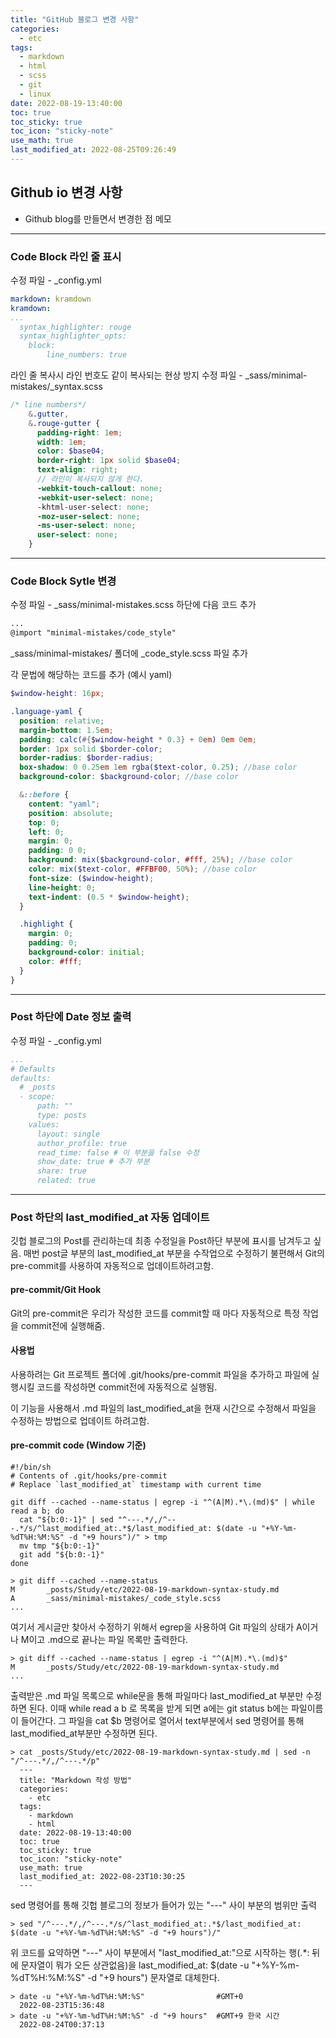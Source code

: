 ```yaml
---
title: "GitHub 블로그 변경 사항"
categories:
  - etc
tags:
  - markdown
  - html
  - scss
  - git
  - linux
date: 2022-08-19-13:40:00
toc: true
toc_sticky: true
toc_icon: "sticky-note"
use_math: true 
last_modified_at: 2022-08-25T09:26:49
---
```


## Github io 변경 사항
- Github blog를 만들면서 변경한 점 메모

***

### Code Block 라인 줄 표시
수정 파일 - _config.yml
```yaml
markdown: kramdown
kramdown:
...
  syntax_highlighter: rouge
  syntax_highlighter_opts:
    block:
        line_numbers: true
```

라인 줄 복사시 라인 번호도 같이 복사되는 현상 방지
수정 파일 - _sass/minimal-mistakes/_syntax.scss
```scss
/* line numbers*/
    &.gutter,
    &.rouge-gutter {
      padding-right: 1em;
      width: 1em;
      color: $base04;
      border-right: 1px solid $base04;
      text-align: right;
      // 라인이 복사되지 않게 한다.
      -webkit-touch-callout: none;
      -webkit-user-select: none;
      -khtml-user-select: none;
      -moz-user-select: none;
      -ms-user-select: none;
      user-select: none;
    }

```
***
### Code Block Sytle 변경
수정 파일 - _sass/minimal-mistakes.scss
하단에 다음 코드 추가
```scss
...
@import "minimal-mistakes/code_style"

```

_sass/minimal-mistakes/ 폴더에 _code_style.scss 파일 추가

각 문법에 해당하는 코드를 추가 (예시 yaml)
```scss
$window-height: 16px;

.language-yaml {
  position: relative;
  margin-bottom: 1.5em;
  padding: calc(#{$window-height * 0.3} + 0em) 0em 0em;
  border: 1px solid $border-color;
  border-radius: $border-radius;
  box-shadow: 0 0.25em 1em rgba($text-color, 0.25); //base color
  background-color: $background-color; //base color

  &::before {
    content: "yaml";
    position: absolute;
    top: 0;
    left: 0;
    margin: 0;
    padding: 0 0;
    background: mix($background-color, #fff, 25%); //base color
    color: mix($text-color, #FFBF00, 50%); //base color
    font-size: ($window-height);
    line-height: 0;
    text-indent: (0.5 * $window-height);
  }

  .highlight {
    margin: 0;
    padding: 0;
    background-color: initial;
    color: #fff;
  }
}
```
***
### Post 하단에 Date 정보 출력

수정 파일 - _config.yml

```yaml 
...
# Defaults
defaults:
  # _posts
  - scope:
      path: ""
      type: posts
    values:
      layout: single
      author_profile: true
      read_time: false # 이 부분을 false 수정
      show_date: true # 추가 부분
      share: true
      related: true
```

***
### Post 하단의 last_modified_at 자동 업데이트

깃헙 블로그의 Post를 관리하는데 최종 수정일을 Post하단 부분에 표시를 남겨두고 싶음.
매번 post글 부분의 last_modified_at 부분을 수작업으로 수정하기 불편해서 Git의 pre-commit를 사용하여 자동적으로 업데이트하려고함.

#### pre-commit/Git Hook
Git의 pre-commit은 우리가 작성한 코드를 commit할 때 마다 자동적으로 특정 작업을 commit전에 실행해줌.

#### 사용법
사용하려는 Git 프로젝트 폴더에 .git/hooks/pre-commit 파일을 추가하고 파일에 실행시킬 코드를 작성하면
commit전에 자동적으로 실행됨.

이 기능을 사용해서 .md 파일의 last_modified_at을 현재 시간으로 수정해서 파일을 수정하는 방법으로 업데이트 하려고함.

#### pre-commit code (Window 기준)
```terminal
#!/bin/sh
# Contents of .git/hooks/pre-commit
# Replace `last_modified_at` timestamp with current time

git diff --cached --name-status | egrep -i "^(A|M).*\.(md)$" | while read a b; do
  cat "${b:0:-1}" | sed "^---.*/,/^---.*/s/^last_modified_at:.*$/last_modified_at: $(date -u "+%Y-%m-%dT%H:%M:%S" -d "+9 hours")/" > tmp
  mv tmp "${b:0:-1}"
  git add "${b:0:-1}"
done

```

```terminal
> git diff --cached --name-status
M       _posts/Study/etc/2022-08-19-markdown-syntax-study.md
A       _sass/minimal-mistakes/_code_style.scss
...
```
여기서 게시글만 찾아서 수정하기 위해서 egrep을 사용하여 Git 파일의 상태가 A이거나 M이고 .md으로 끝나는 파일 목록만 출력한다.

```terminal
> git diff --cached --name-status | egrep -i "^(A|M).*\.(md)$"
M       _posts/Study/etc/2022-08-19-markdown-syntax-study.md
...
```

출력받은 .md 파일 목록으로 while문을 통해 파일마다 last_modified_at 부분만 수정하면 된다.
이때 while read a b 로 목록을 받게 되면 a에는 git status b에는 파일이름이 들어간다.
그 파일을 cat $b 명령어로 열어서 text부분에서 sed 명령어를 통해 last_modified_at부분만 수정하면 된다.

```terminal
> cat _posts/Study/etc/2022-08-19-markdown-syntax-study.md | sed -n "/^---.*/,/^---.*/p"
  ---
  title: "Markdown 작성 방법"
  categories:
    - etc
  tags:
    - markdown
    - html
  date: 2022-08-19-13:40:00
  toc: true
  toc_sticky: true
  toc_icon: "sticky-note"
  use_math: true
  last_modified_at: 2022-08-23T10:30:25
  ---
```

sed 명령어를 통해 깃헙 블로그의 정보가 들어가 있는 "---" 사이 부분의 범위만 출력


```terminal
> sed "/^---.*/,/^---.*/s/^last_modified_at:.*$/last_modified_at: $(date -u "+%Y-%m-%dT%H:%M:%S" -d "+9 hours")/"
```
위 코드를 요약하면 "---" 사이 부분에서 "last_modified_at:"으로 시작하는 행(.*: 뒤에 문자열이 뭐가 오든 상관없음)을
last_modified_at: $(date -u "+%Y-%m-%dT%H:%M:%S" -d "+9 hours") 문자열로 대체한다.

```terminal
> date -u "+%Y-%m-%dT%H:%M:%S"                #GMT+0
  2022-08-23T15:36:48
> date -u "+%Y-%m-%dT%H:%M:%S" -d "+9 hours"  #GMT+9 한국 시간
  2022-08-24T00:37:13
```
